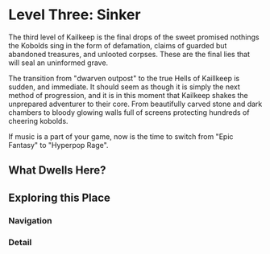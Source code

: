 # Level Three: Sinker
The third level of Kailkeep is the final drops of the sweet promised nothings the Kobolds sing in the form of defamation, claims of guarded but abandoned treasures, and unlooted corpses. These are the final lies that will seal an uninformed grave.

The transition from "dwarven outpost" to the true Hells of Kaillkeep is sudden, and immediate. It should seem as though it is simply the next method of progression, and it is in this moment that Kailkeep shakes the unprepared adventurer to their core. From beautifully carved stone and dark chambers to bloody glowing walls full of screens protecting hundreds of cheering kobolds.

If music is a part of your game, now is the time to switch from "Epic Fantasy" to "Hyperpop Rage".

## What Dwells Here?
## Exploring this Place
### Navigation
### Detail